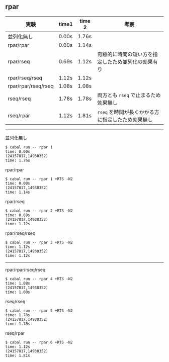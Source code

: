 ## rpar

実験 | time1 | time 2 | 考察
-----|------|--------|-------
並列化無し | 0.00s | 1.76s
rpar/rpar | 0.00s | 1.14s
rpar/rseq | 0.69s | 1.12s | 奇跡的に時間の短い方を指定したため並列化の効果有り
rpar/rseq/rseq | 1.12s | 1.12s
rpar/rpar/rseq/rseq | 1.08s | 1.08s
rseq/rseq | 1.78s | 1.78s | 両方とも `rseq` で止まるため効果無し
rseq/rpar | 1.12s | 1.81s | `rseq` を時間が長くかかる方に指定したため効果無し

---

並列化無し

```shell
$ cabal run -- rpar 1
time: 0.00s
(24157817,14930352)
time: 1.76s
```

rpar/rpar

```shell
$ cabal run -- rpar 1 +RTS -N2
time: 0.00s
(24157817,14930352)
time: 1.14s
```

rpar/rseq

```shell
$ cabal run -- rpar 2 +RTS -N2
time: 0.69s
(24157817,14930352)
time: 1.12s
```

rpar/rseq/rseq

```shell
$ cabal run -- rpar 3 +RTS -N2
time: 1.12s
(24157817,14930352)
time: 1.12s
```

---

rpar/rpar/rseq/rseq

```shell
$ cabal run -- rpar 4 +RTS -N2
time: 1.08s
(24157817,14930352)
time: 1.08s
```

rseq/rseq

```shell
$ cabal run -- rpar 5 +RTS -N2
time: 1.78s
(24157817,14930352)
time: 1.78s
```

rseq/rpar

```shell
$ cabal run -- rpar 6 +RTS -N2
time: 1.12s
(24157817,14930352)
time: 1.81s
```